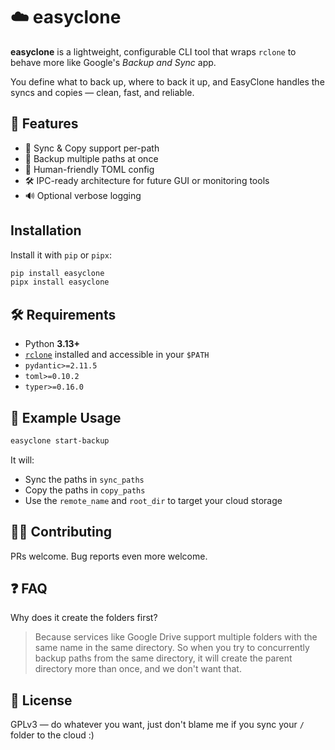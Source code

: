 # ☁️ easyclone

**easyclone** is a lightweight, configurable CLI tool that wraps `rclone` to behave more like Google's *Backup and Sync* app.

You define what to back up, where to back it up, and EasyClone handles the syncs and copies — clean, fast, and reliable.

## 🚀 Features

* 🔁 Sync & Copy support per-path
* 📁 Backup multiple paths at once
* 🧠 Human-friendly TOML config
* 🛠️ IPC-ready architecture for future GUI or monitoring tools
* 🔊 Optional verbose logging

## Installation

Install it with `pip` or `pipx`:

```bash
pip install easyclone
pipx install easyclone
```

## 🛠️ Requirements

* Python **3.13+**
* [`rclone`](https://rclone.org/) installed and accessible in your `$PATH`
* `pydantic>=2.11.5`
* `toml>=0.10.2`
* `typer>=0.16.0`

## 🧪 Example Usage

```bash
easyclone start-backup
```

It will:

* Sync the paths in `sync_paths`
* Copy the paths in `copy_paths`
* Use the `remote_name` and `root_dir` to target your cloud storage

## 🙋‍♀️ Contributing

PRs welcome. Bug reports even more welcome.

## ❓ FAQ

Why does it create the folders first?
> Because services like Google Drive support multiple folders with the same name in the same directory. So when you try to concurrently backup paths from the same directory, it will create the parent directory more than once, and we don't want that.

## 📄 License

GPLv3 — do whatever you want, just don't blame me if you sync your `/` folder to the cloud :)

